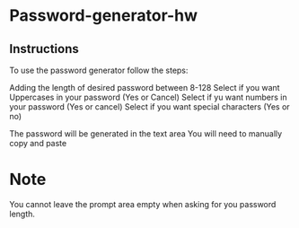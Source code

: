 # Password-generator-hw

## Instructions 

To use the password generator follow the steps:

Adding the length of desired password between 8-128
Select if you want Uppercases in your password (Yes or Cancel)
Select if yu want numbers in your password (Yes or cancel)
Select if you want special characters (Yes or no)

The password will be generated in the text area 
You will need to manually copy and paste


# Note

You cannot leave the prompt area empty when asking for you password length.